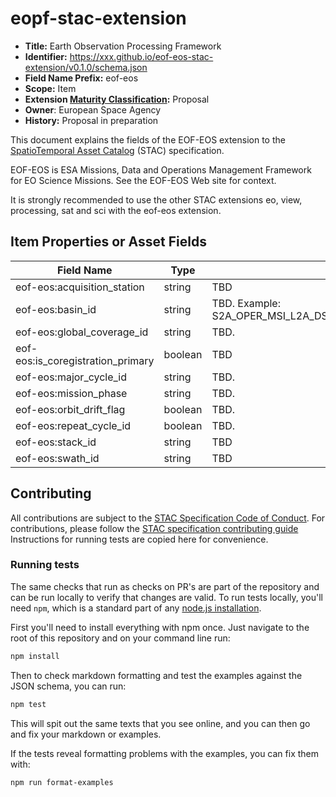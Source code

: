 # eopf-stac-extension

- **Title:** Earth Observation Processing Framework
- **Identifier:** <https://xxx.github.io/eof-eos-stac-extension/v0.1.0/schema.json>
- **Field Name Prefix:** eof-eos
- **Scope:** Item
- **Extension [Maturity Classification](https://github.com/radiantearth/stac-spec/tree/master/extensions/README.md#extension-maturity):** Proposal
- **Owner**: European Space Agency
- **History:** Proposal in preparation

This document explains the fields of the EOF-EOS extension to the
[SpatioTemporal Asset Catalog](https://github.com/radiantearth/stac-spec) (STAC) specification.

EOF-EOS is ESA Missions, Data and Operations Management Framework for EO Science Missions.
See the EOF-EOS Web site for context.

It is strongly recommended to use the other STAC extensions eo, view, processing, sat and sci with the eof-eos extension.

## Item Properties or Asset Fields



| Field Name               | Type                                                   | Description                      |
| ------------------------ | ------------------------------------------------------ | -------------------------------- |
| eof-eos:acquisition_station    | string                                     | TBD |
| eof-eos:basin_id       | string                                                  | TBD. Example: S2A_OPER_MSI_L2A_DS_2APS_20240308T143352_S20240308T101546_N05.10 |
| eof-eos:global_coverage_id       | string                                                  | TBD. |
| eof-eos:is_coregistration_primary     | boolean                                               | TBD                             |
| eof-eos:major_cycle_id       | string                                                 | TBD.  |
| eof-eos:mission_phase       | string                                                 | TBD.  |
| eof-eos:orbit_drift_flag       | boolean                                                 | TBD.  |
| eof-eos:repeat_cycle_id       | boolean                                                 | TBD.  |
| eof-eos:stack_id     | string                                                 | TBD |
| eof-eos:swath_id        | string                                                  | TBD    |


## Contributing

All contributions are subject to the
[STAC Specification Code of Conduct](https://github.com/radiantearth/stac-spec/blob/master/CODE_OF_CONDUCT.md).
For contributions, please follow the
[STAC specification contributing guide](https://github.com/radiantearth/stac-spec/blob/master/CONTRIBUTING.md) Instructions
for running tests are copied here for convenience.

### Running tests

The same checks that run as checks on PR's are part of the repository and can be run locally to verify that changes are valid. 
To run tests locally, you'll need `npm`, which is a standard part of any [node.js installation](https://nodejs.org/en/download/).

First you'll need to install everything with npm once. Just navigate to the root of this repository and on 
your command line run:
```bash
npm install
```

Then to check markdown formatting and test the examples against the JSON schema, you can run:
```bash
npm test
```

This will spit out the same texts that you see online, and you can then go and fix your markdown or examples.

If the tests reveal formatting problems with the examples, you can fix them with:
```bash
npm run format-examples
```
